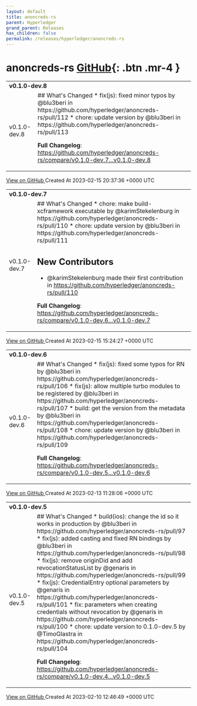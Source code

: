 ```yaml
---
layout: default
title: anoncreds-rs
parent: Hyperledger
grand_parent: Releases
has_children: false
permalink: /releases/hyperledger/anoncreds-rs
---
```


# anoncreds-rs <span class="fs-3 right-align">[GitHub](https://github.com/hyperledger/anoncreds-rs){: .btn .mr-4 }</span>


<div>
    <table>
        <tr>
            <td colspan="2">
                <b>
                    v0.1.0-dev.8
                </b>
            </td>
        </tr>
        <tr>
            <td>
                <span class="chip">
                    v0.1.0-dev.8
                </span>
            </td>
            <td>
                ## What's Changed
* fix(js): fixed minor typos by @blu3beri in https://github.com/hyperledger/anoncreds-rs/pull/112
* chore: update version by @blu3beri in https://github.com/hyperledger/anoncreds-rs/pull/113


**Full Changelog**: https://github.com/hyperledger/anoncreds-rs/compare/v0.1.0-dev.7...v0.1.0-dev.8
            </td>
        </tr>
    </table>
    <a href="https://github.com/hyperledger/anoncreds-rs/releases/tag/v0.1.0-dev.8" class=".btn">
        View on GitHub
    </a>
    <span class="right-align">
        Created At 2023-02-15 20:37:36 +0000 UTC
    </span>
</div>

<div>
    <table>
        <tr>
            <td colspan="2">
                <b>
                    v0.1.0-dev.7
                </b>
            </td>
        </tr>
        <tr>
            <td>
                <span class="chip">
                    v0.1.0-dev.7
                </span>
            </td>
            <td>
                ## What's Changed
* chore: make build-xcframework executable by @karimStekelenburg in https://github.com/hyperledger/anoncreds-rs/pull/110
* chore: update version by @blu3beri in https://github.com/hyperledger/anoncreds-rs/pull/111

## New Contributors
* @karimStekelenburg made their first contribution in https://github.com/hyperledger/anoncreds-rs/pull/110

**Full Changelog**: https://github.com/hyperledger/anoncreds-rs/compare/v0.1.0-dev.6...v0.1.0-dev.7
            </td>
        </tr>
    </table>
    <a href="https://github.com/hyperledger/anoncreds-rs/releases/tag/v0.1.0-dev.7" class=".btn">
        View on GitHub
    </a>
    <span class="right-align">
        Created At 2023-02-15 15:24:27 +0000 UTC
    </span>
</div>

<div>
    <table>
        <tr>
            <td colspan="2">
                <b>
                    v0.1.0-dev.6
                </b>
            </td>
        </tr>
        <tr>
            <td>
                <span class="chip">
                    v0.1.0-dev.6
                </span>
            </td>
            <td>
                ## What's Changed
* fix(js): fixed some typos for RN by @blu3beri in https://github.com/hyperledger/anoncreds-rs/pull/106
* fix(js): allow multiple turbo modules to be registered by @blu3beri in https://github.com/hyperledger/anoncreds-rs/pull/107
* build: get the version from the metadata by @blu3beri in https://github.com/hyperledger/anoncreds-rs/pull/108
* chore: update version by @blu3beri in https://github.com/hyperledger/anoncreds-rs/pull/109


**Full Changelog**: https://github.com/hyperledger/anoncreds-rs/compare/v0.1.0-dev.5...v0.1.0-dev.6
            </td>
        </tr>
    </table>
    <a href="https://github.com/hyperledger/anoncreds-rs/releases/tag/v0.1.0-dev.6" class=".btn">
        View on GitHub
    </a>
    <span class="right-align">
        Created At 2023-02-13 11:28:06 +0000 UTC
    </span>
</div>

<div>
    <table>
        <tr>
            <td colspan="2">
                <b>
                    v0.1.0-dev.5
                </b>
            </td>
        </tr>
        <tr>
            <td>
                <span class="chip">
                    v0.1.0-dev.5
                </span>
            </td>
            <td>
                ## What's Changed
* build(ios): change the id so it works in production by @blu3beri in https://github.com/hyperledger/anoncreds-rs/pull/97
* fix(js): added casting and fixed RN bindings by @blu3beri in https://github.com/hyperledger/anoncreds-rs/pull/98
* fix(js): remove originDid and add revocationStatusList by @genaris in https://github.com/hyperledger/anoncreds-rs/pull/99
* fix(js): CredentialEntry optional parameters by @genaris in https://github.com/hyperledger/anoncreds-rs/pull/101
* fix: parameters when creating credentials without revocation by @genaris in https://github.com/hyperledger/anoncreds-rs/pull/100
* chore: update version to 0.1.0-dev.5 by @TimoGlastra in https://github.com/hyperledger/anoncreds-rs/pull/104


**Full Changelog**: https://github.com/hyperledger/anoncreds-rs/compare/v0.1.0-dev.4...v0.1.0-dev.5
            </td>
        </tr>
    </table>
    <a href="https://github.com/hyperledger/anoncreds-rs/releases/tag/v0.1.0-dev.5" class=".btn">
        View on GitHub
    </a>
    <span class="right-align">
        Created At 2023-02-10 12:46:49 +0000 UTC
    </span>
</div>

